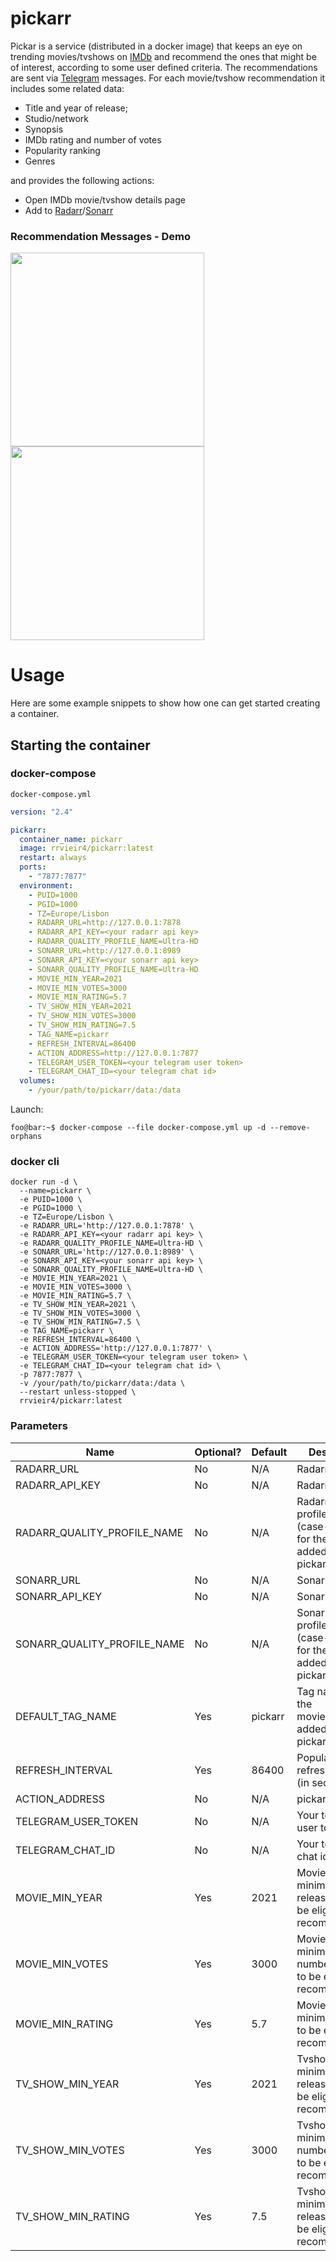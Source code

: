 # pickarr

Pickar is a service (distributed in a docker image) that keeps an eye on trending movies/tvshows on [IMDb](https://www.imdb.com/) and recommend the ones that might be of interest, according to some user defined criteria. The recommendations are sent via [Telegram](https://telegram.org/) messages. For each movie/tvshow recommendation it includes some related data:
- Title and year of release;
- Studio/network
- Synopsis
- IMDb rating and number of votes
- Popularity ranking
- Genres

and provides the following actions:
- Open IMDb movie/tvshow details page
- Add to [Radarr](https://github.com/Radarr/Radarr)/[Sonarr](https://github.com/Sonarr/Sonarr)

### Recommendation Messages - Demo

<p float="left">
  <img width=310 src="https://user-images.githubusercontent.com/3785821/138491362-41981e8a-c129-4eab-af63-d2e18b15fd76.png">
  <img width=310 src="https://user-images.githubusercontent.com/3785821/138491380-70201e81-7015-4b87-8df3-d4dd6265b54c.png">
</p>


# Usage

Here are some example snippets to show how one can get started creating a container.

## Starting the container

### docker-compose

`docker-compose.yml`
```yaml
version: "2.4"

pickarr:
  container_name: pickarr
  image: rrvieir4/pickarr:latest
  restart: always
  ports:
    - "7877:7877"
  environment:
    - PUID=1000
    - PGID=1000
    - TZ=Europe/Lisbon
    - RADARR_URL=http://127.0.0.1:7878
    - RADARR_API_KEY=<your radarr api key>
    - RADARR_QUALITY_PROFILE_NAME=Ultra-HD
    - SONARR_URL=http://127.0.0.1:8989
    - SONARR_API_KEY=<your sonarr api key>
    - SONARR_QUALITY_PROFILE_NAME=Ultra-HD
    - MOVIE_MIN_YEAR=2021
    - MOVIE_MIN_VOTES=3000
    - MOVIE_MIN_RATING=5.7
    - TV_SHOW_MIN_YEAR=2021
    - TV_SHOW_MIN_VOTES=3000
    - TV_SHOW_MIN_RATING=7.5
    - TAG_NAME=pickarr
    - REFRESH_INTERVAL=86400
    - ACTION_ADDRESS=http://127.0.0.1:7877
    - TELEGRAM_USER_TOKEN=<your telegram user token>
    - TELEGRAM_CHAT_ID=<your telegram chat id>
  volumes:
    - /your/path/to/pickarr/data:/data
```

Launch:
```console
foo@bar:~$ docker-compose --file docker-compose.yml up -d --remove-orphans
```

### docker cli

```console
docker run -d \
  --name=pickarr \
  -e PUID=1000 \
  -e PGID=1000 \
  -e TZ=Europe/Lisbon \
  -e RADARR_URL='http://127.0.0.1:7878' \
  -e RADARR_API_KEY=<your radarr api key> \
  -e RADARR_QUALITY_PROFILE_NAME=Ultra-HD \
  -e SONARR_URL='http://127.0.0.1:8989' \
  -e SONARR_API_KEY=<your sonarr api key> \
  -e SONARR_QUALITY_PROFILE_NAME=Ultra-HD \
  -e MOVIE_MIN_YEAR=2021 \
  -e MOVIE_MIN_VOTES=3000 \
  -e MOVIE_MIN_RATING=5.7 \
  -e TV_SHOW_MIN_YEAR=2021 \
  -e TV_SHOW_MIN_VOTES=3000 \
  -e TV_SHOW_MIN_RATING=7.5 \
  -e TAG_NAME=pickarr \
  -e REFRESH_INTERVAL=86400 \
  -e ACTION_ADDRESS='http://127.0.0.1:7877' \
  -e TELEGRAM_USER_TOKEN=<your telegram user token> \
  -e TELEGRAM_CHAT_ID=<your telegram chat id> \
  -p 7877:7877 \
  -v /your/path/to/pickarr/data:/data \
  --restart unless-stopped \
  rrvieir4/pickarr:latest
```

### Parameters

Name | Optional? | Default | Description
------------ | ------------- | ------------- | -------------
RADARR_URL | No | N/A | Radarr address
RADARR_API_KEY | No | N/A | Radarr API Key
RADARR_QUALITY_PROFILE_NAME | No | N/A | Radarr quality profile name (case-sensitive) for the movies added by pickarr
SONARR_URL | No | N/A | Sonarr address
SONARR_API_KEY | No | N/A | Sonarr API Key
SONARR_QUALITY_PROFILE_NAME | No | N/A | Sonarr quality profile name (case-sensitive) for the tvshows added by pickarr
DEFAULT_TAG_NAME | Yes | pickarr | Tag name for the movies/tvshows added by pickarr
REFRESH_INTERVAL | Yes | 86400 | Popular list refresh interval (in seconds)
ACTION_ADDRESS | No | N/A | pickarr address
TELEGRAM_USER_TOKEN | No | N/A | Your telegram user token
TELEGRAM_CHAT_ID | No | N/A | Your telegram chat id
MOVIE_MIN_YEAR | Yes | 2021 | Movie's minimum release year to be eligible for recommendation
MOVIE_MIN_VOTES | Yes | 3000 | Movie's minimum number of votes to be eligible for recommendation
MOVIE_MIN_RATING | Yes | 5.7 | Movie's minimum rating to be eligible for recommendation
TV_SHOW_MIN_YEAR | Yes | 2021 | Tvshow's minimum release year to be eligible for recommendation
TV_SHOW_MIN_VOTES | Yes | 3000 | Tvshow's minimum number of votes to be eligible for recommendation
TV_SHOW_MIN_RATING | Yes | 7.5 | Tvshow's minimum release year to be eligible for recommendation

